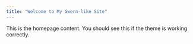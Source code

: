 ```yaml
---
title: "Welcome to My Gwern-like Site"
---
```


This is the homepage content. You should see this if the theme is working correctly.
